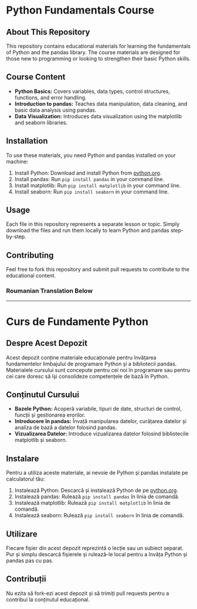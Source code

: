 # Python Fundamentals Course

## About This Repository

This repository contains educational materials for learning the fundamentals of Python and the pandas library. The course materials are designed for those new to programming or looking to strengthen their basic Python skills.

## Course Content

- **Python Basics:** Covers variables, data types, control structures, functions, and error handling.
- **Introduction to pandas:** Teaches data manipulation, data cleaning, and basic data analysis using pandas.
- **Data Visualization:** Introduces data visualization using the matplotlib and seaborn libraries.

## Installation

To use these materials, you need Python and pandas installed on your machine:

1. Install Python: Download and install Python from [python.org](https://www.python.org/downloads/).
2. Install pandas: Run `pip install pandas` in your command line.
3. Install matplotlib: Run `pip install matplotlib` in your command line.
4. Install seaborn: Run `pip install seaborn` in your command line.

## Usage

Each file in this repository represents a separate lesson or topic. Simply download the files and run them locally to learn Python and pandas step-by-step.

## Contributing

Feel free to fork this repository and submit pull requests to contribute to the educational content.


### Roumanian Translation Below
---

# Curs de Fundamente Python

## Despre Acest Depozit

Acest depozit conține materiale educaționale pentru învățarea fundamentelor limbajului de programare Python și a bibliotecii pandas. Materialele cursului sunt concepute pentru cei noi în programare sau pentru cei care doresc să își consolideze competențele de bază în Python.

## Conținutul Cursului

- **Bazele Python:** Acoperă variabile, tipuri de date, structuri de control, funcții și gestionarea erorilor.
- **Introducere în pandas:** Învață manipularea datelor, curățarea datelor și analiza de bază a datelor folosind pandas.
- **Vizualizarea Datelor:** Introduce vizualizarea datelor folosind bibliotecile matplotlib și seaborn.

## Instalare

Pentru a utiliza aceste materiale, ai nevoie de Python și pandas instalate pe calculatorul tău:

1. Instalează Python: Descarcă și instalează Python de pe [python.org](https://www.python.org/downloads/).
2. Instalează pandas: Rulează `pip install pandas` în linia de comandă.
3. Instalează matplotlib: Rulează `pip install matplotlib` în linia de comandă.
4. Instalează seaborn: Rulează `pip install seaborn` în linia de comandă.

## Utilizare

Fiecare fișier din acest depozit reprezintă o lecție sau un subiect separat. Pur și simplu descarcă fișierele și rulează-le local pentru a învăța Python și pandas pas cu pas.

## Contribuții

Nu ezita să fork-ezi acest depozit și să trimiți pull requests pentru a contribui la conținutul educațional.

